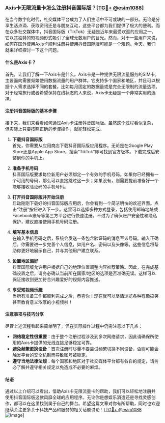 ### Axis卡无限流量卡怎么注册抖音国际版？[[TG💪+ @esim1088](https://t.me/s/esim1088)]

在当今数字化时代，社交媒体平台成为了人们生活中不可或缺的一部分。无论是分享生活点滴、获取资讯还是与朋友互动，这些平台都为我们提供了极大的便利。而在众多社交媒体中，抖音国际版（TikTok）无疑是近年来最受欢迎的应用之一。它以其独特的短视频形式吸引了全球无数用户的目光。然而，对于一些用户来说，如何在国外使用Axis卡顺利注册并使用抖音国际版可能是一个难题。今天，我们就来详细探讨一下这个问题。

#### 什么是Axis卡？

首先，让我们了解一下Axis卡是什么。Axis卡是一种提供无限流量服务的SIM卡，主要面向需要频繁使用数据流量的用户群体。它支持多个国家和地区，并且可以根据个人需求选择不同的套餐，比如每月固定的数据量或是完全无限制的流量选项。对于经常旅行或者希望保持在线状态的人来说，Axis卡无疑是一个非常实用的选择。

#### 注册抖音国际版的基本步骤

接下来，我们来看看如何通过Axis卡注册抖音国际版。虽然这个过程看似复杂，但实际上只要按照正确的步骤操作，就能轻松完成。

1. **下载抖音国际版**  
   首先，你需要从应用商店下载抖音国际版应用程序。无论是在Google Play Store还是Apple App Store，搜索“TikTok”即可找到官方版本。下载完成后安装到你的手机上。

2. **准备手机号码**  
   抖音国际版要求每位新用户必须绑定一个有效的手机号码。如果你已经拥有一个可用的号码，那么可以直接跳过这一步；如果没有，则需要提前准备好一个能够接收验证码的手机号码。

3. **打开抖音国际版并开始注册**  
   启动刚刚下载好的抖音国际版应用后，你会看到一个简洁明快的欢迎界面。点击“注册”按钮进入下一步。这里可以选择多种方式登录，包括使用邮箱地址或Facebook账号等第三方平台进行快速注册。不过为了确保账户安全性和隐私保护，建议直接使用手机号码注册。

4. **填写基本信息**  
   在输入手机号码之后，系统会发送一条包含验证码的消息至该号码。输入正确后，你需要进一步完善个人信息，如用户名、密码以及头像等。这些信息将帮助你更好地展示自己，并与其他用户建立联系。

5. **设置地区偏好**  
   抖音国际版允许用户根据自己的地理位置调整内容推荐策略。因此，在完成基础设置之后，请务必确认当前所在国家/地区的选项是否准确无误。这样可以保证接收到更加符合兴趣爱好的视频内容推送。

6. **享受短视频乐趣**  
   当所有准备工作都顺利完成之后，恭喜你！现在就可以尽情浏览各种有趣搞笑甚至教育意义浓厚的小视频啦！

#### 注意事项与技巧分享

尽管上述流程看起来简单明了，但在实际操作过程中仍需注意以下几点：

- **网络稳定性很重要**：由于整个注册过程涉及到多次网络请求，因此请确保所使用的Axis卡提供的无线连接足够稳定可靠。
- **避免频繁更换设备**：首次注册时尽量不要尝试频繁切换不同设备，否则可能会触发平台的安全机制而导致账号被锁定。
- **遵守当地法律法规**：每个国家和地区对于社交媒体平台都有各自的规定，请务必了解并遵守相关规定以免造成不必要的麻烦。

#### 结语

通过以上介绍可以看出，借助Axis卡无限流量卡的帮助，我们可以轻松地注册并使用抖音国际版这款风靡全球的应用程序。无论你是想娱乐消遣还是寻找灵感创作，都可以在这里找到属于自己的舞台。希望这篇文章对你有所帮助，同时也欢迎继续关注更多关于科技产品和服务的相关话题讨论！[[TG💪+ @esim1088](https://t.me/s/esim1088) ![Image](https://i.postimg.cc/4NQfJmqS/Snipaste-2025-05-13-00-14-12.png)]